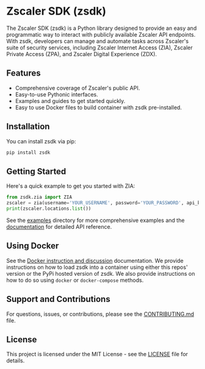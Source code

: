 # Zscaler SDK (zsdk)

The Zscaler SDK (zsdk) is a Python library designed to provide an easy and programmatic way to interact with publicly available Zscaler API endpoints. With zsdk, developers can manage and automate tasks across Zscaler's suite of security services, including Zscaler Internet Access (ZIA), Zscaler Private Access (ZPA), and Zscaler Digital Experience (ZDX).

## Features

- Comprehensive coverage of Zscaler's public API.
- Easy-to-use Pythonic interfaces.
- Examples and guides to get started quickly.
- Easy to use Docker files to build container with zsdk pre-installed.

## Installation

You can install zsdk via pip:

```bash
pip install zsdk
```

## Getting Started

Here's a quick example to get you started with ZIA:

```python
from zsdk.zia import ZIA
zscaler = zia(username='YOUR_USERNAME', password='YOUR_PASSWORD', api_key='YOUR_API_KEY', cloud_name="zscaler.net")
print(zscaler.locations.list())
```

See the [examples](https://github.com/SYNically-ACKward/zsdk/tree/main/examples) directory for more comprehensive examples and the [documentation](https://help.zscaler.com/zia/getting-started-zia-api) for detailed API reference.

## Using Docker

See the [Docker instruction and discussion](docs/docker.md) documentation.  We provide instructions on how to load 
zsdk into a container using either this repos' version or the PyPi hosted version of zsdk.  We also provide 
instructions on how to do so using `docker` or `docker-compose` methods.

## Support and Contributions

For questions, issues, or contributions, please see the [CONTRIBUTING.md](https://github.com/SYNically-ACKward/zsdk/blob/1bfe49df609474e7820274460238fac2288d3964/CONTRIBUTING.md) file.

## License

This project is licensed under the MIT License - see the [LICENSE](https://github.com/SYNically-ACKward/zsdk/blob/1bfe49df609474e7820274460238fac2288d3964/LICENSE) file for details.

